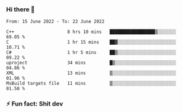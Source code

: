 ### Hi there 👋
<!--START_SECTION:waka-->

```text
From: 15 June 2022 - To: 22 June 2022

C++                    8 hrs 10 mins   █████████████████▒░░░░░░░   69.05 %
C                      1 hr 15 mins    ██▓░░░░░░░░░░░░░░░░░░░░░░   10.71 %
C#                     1 hr 5 mins     ██▒░░░░░░░░░░░░░░░░░░░░░░   09.22 %
uproject               34 mins         █▒░░░░░░░░░░░░░░░░░░░░░░░   04.86 %
XML                    13 mins         ▒░░░░░░░░░░░░░░░░░░░░░░░░   01.96 %
MsBuild targets file   11 mins         ▒░░░░░░░░░░░░░░░░░░░░░░░░   01.58 %
```

<!--END_SECTION:waka-->
<!--
**TG4LAaron/TG4LAaron** is a ✨ _special_ ✨ repository because its `README.md` (this file) appears on your GitHub profile.

Here are some ideas to get you started:

- 🔭 I’m currently working on ...
- 🌱 I’m currently learning ...
- 👯 I’m looking to collaborate on ...
- 🤔 I’m looking for help with ...
- 💬 Ask me about ...
- 📫 How to reach me: ...
- 😄 Pronouns: ...
- ⚡ Fun fact: ...
-->
### ⚡ Fun fact: Shit dev
